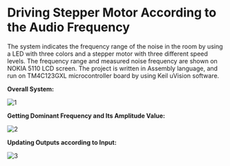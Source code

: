# Driving Stepper Motor According to the Audio Frequency
The system indicates the frequency range of the noise in the room by using a LED with three colors and a stepper motor with three different speed levels. The frequency range and measured noise frequency are shown on NOKIA 5110 LCD screen. The project is written in Assembly language, and run on TM4C123GXL microcontroller board by using Keil uVision software.

 **Overall System:**
 
![1](https://user-images.githubusercontent.com/32621628/185405401-c0d0d918-2b0f-4f09-bbb6-91e915b706d8.png)



**Getting Dominant Frequency and Its Amplitude Value:**

![2](https://user-images.githubusercontent.com/32621628/185405497-26a9b8e1-1b89-4594-a5dd-10ea0b623039.png)



**Updating Outputs according to Input:**

![3](https://user-images.githubusercontent.com/32621628/185405555-08381e16-860b-47d5-ba28-cd6a39986531.png)
